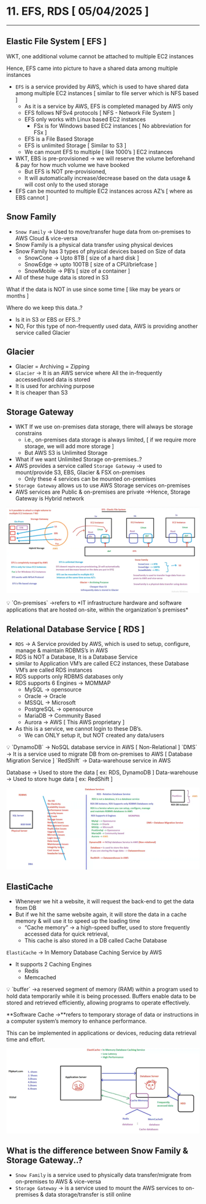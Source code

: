 # 11. EFS, RDS [ 05/04/2025 ]

---

## Elastic File System [ EFS ]

WKT, one additional volume cannot be attached to multiple EC2 instances

Hence, EFS came into picture to have a shared data among multiple instances

- `EFS` is a service provided by AWS, which is used to have shared data among multiple EC2 instances [ similar to file server which is NFS based ]
    - As it is a service by AWS, EFS is completed managed by AWS only
    - EFS follows NFSv4 protocols [ NFS - Network File System ]
    - EFS only works with Linux based EC2 instances
        - FSx is for Windows based EC2 instances [ No abbreviation for FSx ]
    - EFS is a File Based Storage
    - EFS is unlimited Storage [ Similar to S3 ]
    - We can mount EFS to multiple [ like 1000’s ] EC2 instances
- WKT, EBS is pre-provisioned → we will reserve the volume beforehand & pay for how much volume we have booked
    - But EFS is NOT pre-provisioned,
    - It will automatically increase/decrease based on the data usage & will cost only to the used storage
- EFS can be mounted to multiple EC2 instances across AZ’s [ where as EBS cannot ]

## Snow Family

- `Snow Family` → Used to move/transfer huge data from on-premises to AWS Cloud & vice-versa
- Snow Family is a physical data transfer using physical devices
- Snow Family has 3 types of physical devices based on Size of data
    - SnowCone → Upto 8TB [ size of a hard disk ]
    - SnowEdge → upto 100TB [ size of a CPU/briefcase ]
    - SnowMobile → PB’s [ size of a container ]
- All of these huge data is stored in S3

What if the data is NOT in use since some time [ like may be years or months ]

Where do we keep this data..?

- Is it in S3 or EBS or EFS..?
- NO, For this type of non-frequently used data, AWS is providing another service called Glacier

## Glacier

- Glacier = Archiving = Zipping
- `Glacier` → It is an AWS service where All the in-frequently accessed/used data is stored
- It is used for archiving purpose
- It is cheaper than S3

## Storage Gateway

- WKT If we use on-premises data storage, there will always be storage constrains
    - i.e., on-premises data storage is always limited, [ if we require more storage, we will add more storage ]
    - But AWS S3 is Unlimited Storage
- What if we want Unlimited Storage on-premises..?
- AWS provides a service called `Storage Gateway` → used to mount/provide S3, EBS, Glacier & FSX on-premises
    - Only these 4 services can be mounted on-premises
- `Storage Gateway` allows us to use AWS Storage services on-premises
- AWS services are Public & on-premises are private →Hence, Storage Gateway is Hybrid network

![image.png](image.png)

<aside>
💡 `On-premises` →refers to *IT infrastructure hardware and software applications that are hosted on-site, within the organization's premises*

</aside>

## Relational Database Service [ RDS ]

- `RDS` → A Service provided by AWS, which is used to setup, configure, manage & maintain RDBMS’s in AWS
- RDS is NOT a Database, It is a Database Service
- similar to Application VM’s are called EC2 instances, these Database VM’s are called RDS instances
- RDS supports only RDBMS databases only
- RDS supports 6 Engines → MOMMAP
    - MySQL → opensource
    - Oracle → Oracle
    - MSSQL → Microsoft
    - PostgreSQL → opensource
    - MariaDB → Community Based
    - Aurora → AWS [ This AWS proprietary ]
- As this is a service, we cannot login to these DB’s.
    - We can ONLY setup it, but NOT created any data/users

<aside>
💡 `DynamoDB` → NoSQL database service in AWS [ Non-Relational ]
`DMS` → It is a service used to migrate DB from on-premises to AWS [ Database Migration Service ]
`RedShift` → Data-warehouse service in AWS

Database → Used to store the data [ ex: RDS, DynamoDB ]
Data-warehouse → Used to store huge data [ ex: RedShift ]

</aside>

![image.png](image%201.png)

## ElastiCache

- Whenever we hit a website, it will request the back-end to get the data from DB
- But if we hit the same website again, it will store the data in a cache memory & will use it to speed up the loading time
    - “Cache memory” → a high-speed buffer, used to store frequently accessed data for quick retrieval,
    - This cache is also stored in a DB called Cache Database

`ElastiCache` → In Memory Database Caching Service by AWS

- It supports 2 Caching Engines
    - Redis
    - Memcached

<aside>
💡 `buffer` →a reserved segment of memory (RAM) within a program used to hold data temporarily while it is being processed. 
Buffers enable data to be stored and retrieved efficiently, allowing programs to operate effectively.

**Software Cache →**refers to temporary storage of data or instructions in a computer system’s memory to enhance performance.

This can be implemented in applications or devices, reducing data retrieval time and effort.

</aside>

![image.png](image%202.png)

## What is the difference between Snow Family & Storage Gateway..?

- `Snow Family` is a service used to physically data transfer/migrate from on-premises to AWS & vice-versa
- `Storage Gateway` → is a service used to mount the AWS services to on-premises & data storage/transfer is still online